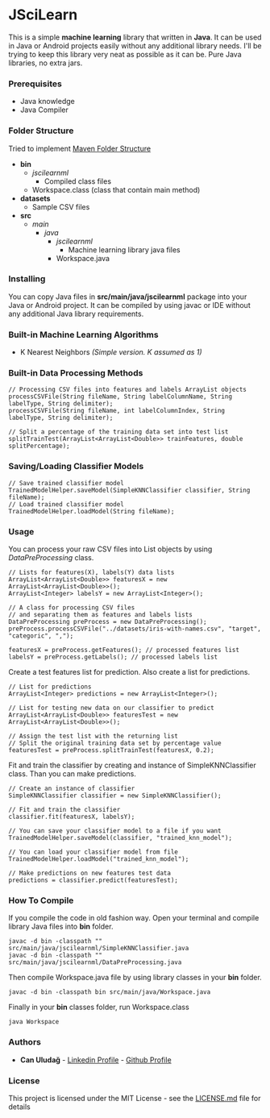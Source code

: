 # JSciLearn
This is a simple **machine learning** library that written in **Java**. It can be used in Java or Android projects easily without any additional library needs. I'll be trying to keep this library very neat as possible as it can be. Pure Java libraries, no extra jars.

### Prerequisites

* Java knowledge
* Java Compiler

### Folder Structure

Tried to implement [Maven Folder Structure](https://maven.apache.org/guides/introduction/introduction-to-the-standard-directory-layout.html)

- **bin**
    - *jscilearnml*
        - Compiled class files
    - Workspace.class (class that contain main method)
- **datasets**
    - Sample CSV files
- **src**
    - *main*
        - *java*
            - *jscilearnml*
                - Machine learning library java files
            - Workspace.java

### Installing

You can copy Java files in **src/main/java/jscilearnml** package into your Java or Android project. It can be compiled by using javac or IDE without any additional Java library requirements.

### Built-in Machine Learning Algorithms

* K Nearest Neighbors *(Simple version. K assumed as 1)*

### Built-in Data Processing Methods

```
// Processing CSV files into features and labels ArrayList objects
processCSVFile(String fileName, String labelColumnName, String labelType, String delimiter);
processCSVFile(String fileName, int labelColumnIndex, String labelType, String delimiter);

// Split a percentage of the training data set into test list
splitTrainTest(ArrayList<ArrayList<Double>> trainFeatures, double splitPercentage);

``` 

### Saving/Loading Classifier Models

```
// Save trained classifier model
TrainedModelHelper.saveModel(SimpleKNNClassifier classifier, String fileName);
// Load trained classifier model
TrainedModelHelper.loadModel(String fileName);
```

### Usage

You can process your raw CSV files into List objects by using *DataPreProcessing* class.
``` 
// Lists for features(X), labels(Y) data lists
ArrayList<ArrayList<Double>> featuresX = new ArrayList<ArrayList<Double>>();
ArrayList<Integer> labelsY = new ArrayList<Integer>();

// A class for processing CSV files 
// and separating them as features and labels lists
DataPreProcessing preProcess = new DataPreProcessing();
preProcess.processCSVFile("../datasets/iris-with-names.csv", "target", "categoric", ",");

featuresX = preProcess.getFeatures(); // processed features list
labelsY = preProcess.getLabels(); // processed labels list
``` 
Create a test features list for prediction. Also create a list for predictions.
```
// List for predictions
ArrayList<Integer> predictions = new ArrayList<Integer>();

// List for testing new data on our classifier to predict
ArrayList<ArrayList<Double>> featuresTest = new ArrayList<ArrayList<Double>>();

// Assign the test list with the returning list
// Split the original training data set by percentage value
featuresTest = preProcess.splitTrainTest(featuresX, 0.2);
```
Fit and train the classifier by creating and instance of SimpleKNNClassifier class. Than you can make predictions.
```
// Create an instance of classifier
SimpleKNNClassifier classifier = new SimpleKNNClassifier();

// Fit and train the classifier
classifier.fit(featuresX, labelsY);

// You can save your classifier model to a file if you want
TrainedModelHelper.saveModel(classifier, "trained_knn_model");

// You can load your classifier model from file
TrainedModelHelper.loadModel("trained_knn_model");

// Make predictions on new features test data
predictions = classifier.predict(featuresTest);
```

### How To Compile

If you compile the code in old fashion way. Open your terminal and compile library Java files into **bin** folder.
```
javac -d bin -classpath "" src/main/java/jscilearnml/SimpleKNNClassifier.java
javac -d bin -classpath "" src/main/java/jscilearnml/DataPreProcessing.java
```
Then compile Workspace.java file by using library classes in your **bin** folder.
```
javac -d bin -classpath bin src/main/java/Workspace.java
```
Finally in your **bin** classes folder, run Workspace.class
```
java Workspace
```

### Authors
* **Can Uludağ** - [Linkedin Profile](https://tr.linkedin.com/in/canuludag) - [Github Profile](https://github.com/canuludag)

### License
This project is licensed under the MIT License - see the [LICENSE.md](LICENSE.md) file for details
